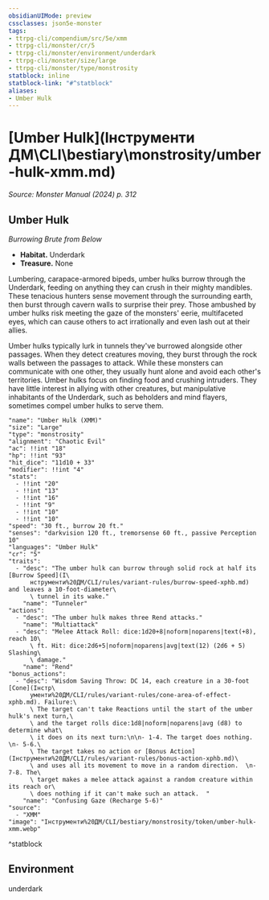 ```yaml
---
obsidianUIMode: preview
cssclasses: json5e-monster
tags:
- ttrpg-cli/compendium/src/5e/xmm
- ttrpg-cli/monster/cr/5
- ttrpg-cli/monster/environment/underdark
- ttrpg-cli/monster/size/large
- ttrpg-cli/monster/type/monstrosity
statblock: inline
statblock-link: "#^statblock"
aliases:
- Umber Hulk
---
```

# [Umber Hulk](Інструменти ДМ\CLI\bestiary\monstrosity/umber-hulk-xmm.md)
*Source: Monster Manual (2024) p. 312*  

## Umber Hulk

*Burrowing Brute from Below*

- **Habitat.** Underdark  
- **Treasure.** None  

Lumbering, carapace-armored bipeds, umber hulks burrow through the Underdark, feeding on anything they can crush in their mighty mandibles. These tenacious hunters sense movement through the surrounding earth, then burst through cavern walls to surprise their prey. Those ambushed by umber hulks risk meeting the gaze of the monsters' eerie, multifaceted eyes, which can cause others to act irrationally and even lash out at their allies.

Umber hulks typically lurk in tunnels they've burrowed alongside other passages. When they detect creatures moving, they burst through the rock walls between the passages to attack. While these monsters can communicate with one other, they usually hunt alone and avoid each other's territories. Umber hulks focus on finding food and crushing intruders. They have little interest in allying with other creatures, but manipulative inhabitants of the Underdark, such as beholders and mind flayers, sometimes compel umber hulks to serve them.

```statblock
"name": "Umber Hulk (XMM)"
"size": "Large"
"type": "monstrosity"
"alignment": "Chaotic Evil"
"ac": !!int "18"
"hp": !!int "93"
"hit_dice": "11d10 + 33"
"modifier": !!int "4"
"stats":
  - !!int "20"
  - !!int "13"
  - !!int "16"
  - !!int "9"
  - !!int "10"
  - !!int "10"
"speed": "30 ft., burrow 20 ft."
"senses": "darkvision 120 ft., tremorsense 60 ft., passive Perception 10"
"languages": "Umber Hulk"
"cr": "5"
"traits":
  - "desc": "The umber hulk can burrow through solid rock at half its [Burrow Speed](І\
      нструменти%20ДМ/CLI/rules/variant-rules/burrow-speed-xphb.md) and leaves a 10-foot-diameter\
      \ tunnel in its wake."
    "name": "Tunneler"
"actions":
  - "desc": "The umber hulk makes three Rend attacks."
    "name": "Multiattack"
  - "desc": "Melee Attack Roll: dice:1d20+8|noform|noparens|text(+8), reach 10\
      \ ft. Hit: dice:2d6+5|noform|noparens|avg|text(12) (2d6 + 5) Slashing\
      \ damage."
    "name": "Rend"
"bonus_actions":
  - "desc": "Wisdom Saving Throw: DC 14, each creature in a 30-foot [Cone](Інстр\
      ументи%20ДМ/CLI/rules/variant-rules/cone-area-of-effect-xphb.md). Failure:\
      \ The target can't take Reactions until the start of the umber hulk's next turn,\
      \ and the target rolls dice:1d8|noform|noparens|avg (d8) to determine what\
      \ it does on its next turn:\n\n- 1-4. The target does nothing.  \n- 5-6.\
      \ The target takes no action or [Bonus Action](Інструменти%20ДМ/CLI/rules/variant-rules/bonus-action-xphb.md)\
      \ and uses all its movement to move in a random direction.  \n- 7-8. The\
      \ target makes a melee attack against a random creature within its reach or\
      \ does nothing if it can't make such an attack.  "
    "name": "Confusing Gaze (Recharge 5-6)"
"source":
  - "XMM"
"image": "Інструменти%20ДМ/CLI/bestiary/monstrosity/token/umber-hulk-xmm.webp"
```
^statblock

## Environment

underdark
